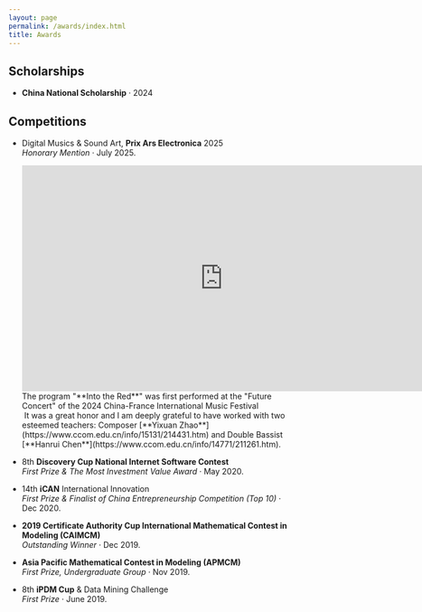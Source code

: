```yaml
---
layout: page
permalink: /awards/index.html
title: Awards
---
```


## Scholarships

- **China National Scholarship** · 2024 <br>

## Competitions

- Digital Musics & Sound Art, **Prix Ars Electronica** 2025<br>*Honorary Mention* · July 2025.<br>
  <iframe width="710" height="400" src="https://www.youtube.com/embed/a0pfoXxqRu0" frameborder="0" allow="accelerometer; autoplay; clipboard-write; encrypted-media; gyroscope; picture-in-picture" allowfullscreen></iframe>
  The program "**Into the Red**" was first performed at the "Future Concert" of the 2024 China-France International Music Festival<br><img title="" src="https://shiyi099.github.io/Billion.github.io/images/awards/IntotheRed.jpg" alt="" data-align="inline">
  It was a great honor and I am deeply grateful to have worked with two esteemed teachers: Composer [**Yixuan Zhao**](https://www.ccom.edu.cn/info/15131/214431.htm) and Double Bassist [**Hanrui Chen**](https://www.ccom.edu.cn/info/14771/211261.htm).<br><img title="" src="https://shiyi099.github.io/Billion.github.io/images/awards/IntotheRedPerformers.jpg" alt="" data-align="inline">

- 8th **Discovery Cup National Internet Software Contest**<br>*First Prize & The Most Investment Value Award* · May 2020.<br>

- 14th **iCAN** International Innovation<br>*First Prize & Finalist of China Entrepreneurship Competition (Top 10)* · Dec 2020.<br><img title="" src="https://shiyi099.github.io/Billion.github.io/images/awards/iCAN2020.jpg" alt="" data-align="inline">

- **2019 Certificate Authority Cup International Mathematical Contest in Modeling (CAIMCM)**<br>*Outstanding Winner* · Dec 2019.<br>

- **Asia Pacific Mathematical Contest in Modeling (APMCM)** <br>*First Prize, Undergraduate Group* · Nov 2019.<br>

- 8th **iPDM Cup** & Data Mining Challenge <br>*First Prize* · June 2019.<br>